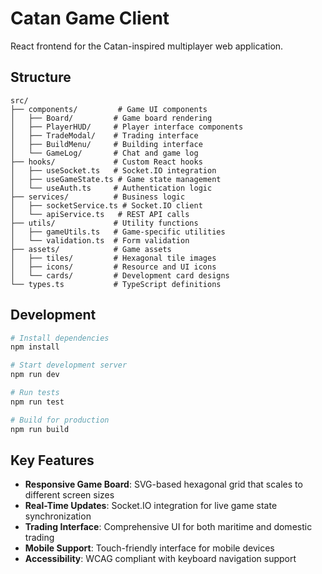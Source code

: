 # Catan Game Client

React frontend for the Catan-inspired multiplayer web application.

## Structure

```
src/
├── components/         # Game UI components
│   ├── Board/         # Game board rendering
│   ├── PlayerHUD/     # Player interface components
│   ├── TradeModal/    # Trading interface
│   ├── BuildMenu/     # Building interface
│   └── GameLog/       # Chat and game log
├── hooks/             # Custom React hooks
│   ├── useSocket.ts   # Socket.IO integration
│   ├── useGameState.ts # Game state management
│   └── useAuth.ts     # Authentication logic
├── services/          # Business logic
│   ├── socketService.ts # Socket.IO client
│   └── apiService.ts   # REST API calls
├── utils/             # Utility functions
│   ├── gameUtils.ts   # Game-specific utilities
│   └── validation.ts  # Form validation
├── assets/            # Game assets
│   ├── tiles/         # Hexagonal tile images
│   ├── icons/         # Resource and UI icons
│   └── cards/         # Development card designs
└── types.ts           # TypeScript definitions
```

## Development

```bash
# Install dependencies
npm install

# Start development server
npm run dev

# Run tests
npm run test

# Build for production
npm run build
```

## Key Features

- **Responsive Game Board**: SVG-based hexagonal grid that scales to different screen sizes
- **Real-Time Updates**: Socket.IO integration for live game state synchronization
- **Trading Interface**: Comprehensive UI for both maritime and domestic trading
- **Mobile Support**: Touch-friendly interface for mobile devices
- **Accessibility**: WCAG compliant with keyboard navigation support
